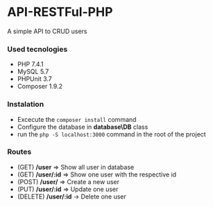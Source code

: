 # API-RESTFul-PHP
A simple API to CRUD users
### Used tecnologies
- PHP 7.4.1
- MySQL 5.7
- PHPUnit 3.7
- Composer 1.9.2

### Instalation
-  Excecute the `composer install` command 
-  Configure the database in **database\DB** class
-  run the `php -S localhost:3000` command in the root of the project

### Routes

-  (GET) **/user** => Show all user in database
-  (GET) **/user/:id** => Show one user with the respective id
-  (POST) **/user/** => Create a new user
-  (PUT) **/user/:id** => Update one user
-  (DELETE) **/user/:id** -> Delete one user
